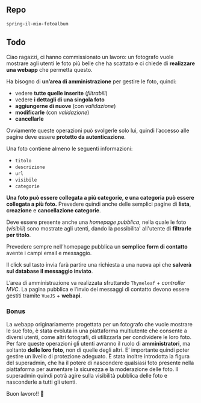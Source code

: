 ## Repo
`spring-il-mio-fotoalbum`

## Todo
Ciao ragazzi,
ci hanno commissionato un lavoro: un fotografo vuole mostrare agli utenti le foto più belle che ha scattato e ci chiede di **realizzare una webapp** che permetta questo.

Ha bisogno di **un’area di amministrazione** per gestire le foto, quindi:
- vedere **tutte quelle inserite** (*filtrabili*)
- vedere **i dettagli di una singola foto**
- **aggiungerne di nuove** (con *validazione*)
- **modificarle** (con *validazione*)
- **cancellarle**

Ovviamente queste operazioni può svolgerle solo lui, quindi l’accesso alle pagine deve essere **protetto da autenticazione**.

Una foto contiene almeno le seguenti informazioni:
- `titolo`
- `descrizione`
- `url`
- `visibile`
- `categorie`

**Una foto può essere collegata a più categorie, e una categoria può essere collegata a più foto.**
Prevedere quindi anche delle semplici pagine di **lista**, **creazione** e **cancellazione categorie**.

Deve essere presente anche una *homepage pubblica*, nella quale le foto (*visibili*) sono mostrate agli utenti, dando la possibilita' all'utente di **filtrarle per titolo**.

Prevedere sempre nell’homepage pubblica un **semplice form di contatto** avente i campi email e messaggio.

Il click sul tasto invia farà partire una richiesta a una nuova api che **salverà sul database il messaggio inviato**.

L’area di amministrazione va realizzata sfruttando `Thymeleaf` + *controller MVC*.
La pagina pubblica e l’invio dei messaggi di contatto devono essere gestiti tramite `VueJS` + **webapi**.

### Bonus
La webapp originariamente progettata per un fotografo che vuole mostrare le sue foto, è stata evoluta in una piattaforma multiutente che consente a diversi utenti, come altri fotografi, di utilizzarla per condividere le loro foto. 
Per fare queste operazioni gli utenti avranno il ruolo di **amministratori**, ma soltanto **delle loro foto**, non di quelle degli altri. E’ importante quindi poter gestire un livello di protezione adeguato.
È stata inoltre introdotta la figura del superadmin, che ha il potere di nascondere qualsiasi foto presente nella piattaforma per aumentare la sicurezza e la moderazione delle foto. 
Il superadmin quindi potrà agire sulla visibilità pubblica delle foto e nasconderle a tutti gli utenti.

Buon lavoro!! 🙂
>